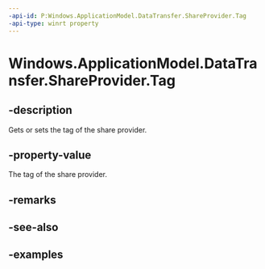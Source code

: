 ```yaml
---
-api-id: P:Windows.ApplicationModel.DataTransfer.ShareProvider.Tag
-api-type: winrt property
---
```


<!-- Property syntax.
public object Tag { get;  set; }
-->

# Windows.ApplicationModel.DataTransfer.ShareProvider.Tag

## -description
Gets or sets the tag of the share provider.

## -property-value
The tag of the share provider.

## -remarks

## -see-also

## -examples


